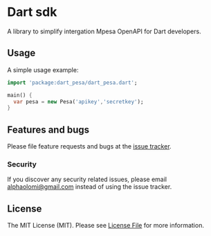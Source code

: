 # Dart sdk

A library to simplify intergation Mpesa OpenAPI for Dart developers.

## Usage

A simple usage example:

```dart
import 'package:dart_pesa/dart_pesa.dart';

main() {
  var pesa = new Pesa('apikey','secretkey');
}
```

## Features and bugs

Please file feature requests and bugs at the [issue tracker][tracker].

[tracker]: http://example.com/issues/replaceme


### Security

If you discover any security related issues, please email [alphaolomi@gmail.com](mailto:alphaolomi@gmail.com) instead of using the issue tracker.

## License

The MIT License (MIT). Please see [License File](LICENSE.md) for more information.

